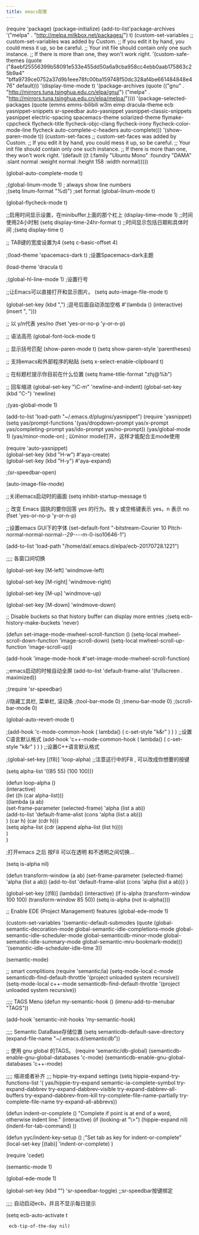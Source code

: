 ```yaml
---
title: emacs配置
---
```

(require 'package)
(package-initialize)
(add-to-list'package-archives '("melpa" . "http://melpa.milkbox.net/packages/") t)
(custom-set-variables
 ;; custom-set-variables was added by Custom.
 ;; If you edit it by hand, you could mess it up, so be careful.
 ;; Your init file should contain only one such instance.
 ;; If there is more than one, they won't work right.
 '(custom-safe-themes
   (quote
    ("8aebf25556399b58091e533e455dd50a6a9cba958cc4ebb0aab175863c25b9a4" "bffa9739ce0752a37d9b1eee78fc00ba159748f50dc328af4be661484848e476" default)))
 '(display-time-mode t)
 '(package-archives
   (quote
    (("gnu" . "http://mirrors.tuna.tsinghua.edu.cn/elpa/gnu/")
     ("melpa" . "http://mirrors.tuna.tsinghua.edu.cn/elpa/melpa/"))))
 '(package-selected-packages
   (quote
    (emms emms-bilibili w3m eimp dracula-theme ecb yasnippet-snippets sr-speedbar auto-yasnippet yasnippet-classic-snippets yasnippet electric-spacing spacemacs-theme solarized-theme flymake-cppcheck flycheck-title flycheck-objc-clang flycheck-irony flycheck-color-mode-line flycheck auto-complete-c-headers auto-complete)))
 '(show-paren-mode t))
(custom-set-faces
 ;; custom-set-faces was added by Custom.
 ;; If you edit it by hand, you could mess it up, so be careful.
 ;; Your init file should contain only one such instance.
 ;; If there is more than one, they won't work right.
 '(default ((t (:family "Ubuntu Mono" :foundry "DAMA" :slant normal :weight normal :height 158 :width normal)))))

(global-auto-complete-mode t)

;(global-linum-mode 1) ; always show line numbers                              
;(setq linum-format "%d)")  ;set format
(global-linum-mode t)

(global-flycheck-mode t)


;;启用时间显示设置，在minibuffer上面的那个杠上
(display-time-mode 1)
;;时间使用24小时制
(setq display-time-24hr-format t)
;;时间显示包括日期和具体时间
;(setq display-time t)

;; TAB键的宽度设置为4
(setq c-basic-offset 4)

;(load-theme 'spacemacs-dark t)  ;设置Spacemacs-dark主题

(load-theme 'dracula t)

;(global-hl-line-mode 1)   ;设置行号

;;让Emacs可以直接打开和显示图片。
(setq auto-image-file-mode t)


(global-set-key (kbd ",")   ;逗号后面自动添加空格
                #'(lambda ()
                    (interactive)
                    (insert ", ")))


;; 以 y/n代表 yes/no
(fset 'yes-or-no-p 'y-or-n-p) 

;; 语法高亮
(global-font-lock-mode t)

;; 显示括号匹配 
(show-paren-mode t)
(setq show-paren-style 'parentheses)

;; 支持emacs和外部程序的粘贴
(setq x-select-enable-clipboard t)

;; 在标题栏提示你目前在什么位置
(setq frame-title-format "zhj@%b") 

;; 回车缩进
(global-set-key "\C-m" 'newline-and-indent)
(global-set-key (kbd "C-<return>") 'newline)

;(yas-global-mode 1) 

(add-to-list 'load-path "~/.emacs.d/plugins/yasnippet")
(require 'yasnippet)
(setq yas/prompt-functions 
   '(yas/dropdown-prompt yas/x-prompt yas/completing-prompt yas/ido-prompt yas/no-prompt))
(yas/global-mode 1)
(yas/minor-mode-on) ; 以minor mode打开，这样才能配合主mode使用

(require 'auto-yasnippet)                                                           
(global-set-key (kbd "H-w") #'aya-create)                                           
(global-set-key (kbd "H-y") #'aya-expand)   



;(sr-speedbar-open)

(auto-image-file-mode)

;;关闭emacs启动时的画面
(setq inhibit-startup-message t)

;; 改变 Emacs 固执的要你回答 yes 的行为。按 y 或空格键表示 yes，n 表示 no
(fset 'yes-or-no-p 'y-or-n-p)

;;设置emacs GUI下的字体
(set-default-font "-bitstream-Courier 10 Pitch-normal-normal-normal-*-29-*-*-*-m-0-iso10646-1")

(add-to-list 'load-path "/home/dal/.emacs.d/elpa/ecb-20170728.1221")


;;;; 各窗口间切换

(global-set-key [M-left] 'windmove-left)

(global-set-key [M-right] 'windmove-right)

(global-set-key [M-up] 'windmove-up)

(global-set-key [M-down] 'windmove-down)




;; Disable buckets so that history buffer can display more entries
;(setq ecb-history-make-buckets 'never)

(defun set-image-mode-mwheel-scroll-function ()
  (setq-local mwheel-scroll-down-function 'image-scroll-down)
  (setq-local mwheel-scroll-up-function 'image-scroll-up))

(add-hook 'image-mode-hook #'set-image-mode-mwheel-scroll-function)

;;emacs启动的时候自动全屏
(add-to-list 'default-frame-alist '(fullscreen . maximized))

;(require 'sr-speedbar)

//隐藏工具栏, 菜单栏, 滚动条
;(tool-bar-mode 0) 
;(menu-bar-mode 0) 
;(scroll-bar-mode 0) 


(global-auto-revert-mode t)

;(add-hook 'c-mode-common-hook ( lambda() ( c-set-style "k&r" ) ) ) ;;设置C语言默认格式
(add-hook 'c++-mode-common-hook ( lambda() ( c-set-style "k&r" ) ) ) ;;设置C++语言默认格式

;(global-set-key [(f8)] 'loop-alpha)  ;;注意这行中的F8 , 可以改成你想要的按键    
    
(setq alpha-list '((85 55) (100 100)))    
    
(defun loop-alpha ()    
  (interactive)    
  (let ((h (car alpha-list)))                    
    ((lambda (a ab)    
       (set-frame-parameter (selected-frame) 'alpha (list a ab))    
       (add-to-list 'default-frame-alist (cons 'alpha (list a ab)))    
       ) (car h) (car (cdr h)))    
    (setq alpha-list (cdr (append alpha-list (list h))))    
    )    
)    
  
  
;打开emacs 之后 按F8 可以在透明 和不透明之间切换...   

(setq is-alpha nil) 

(defun transform-window (a ab) 
  (set-frame-parameter (selected-frame) 'alpha (list a ab)) 
  (add-to-list 'default-frame-alist (cons 'alpha (list a ab))) 
) 

(global-set-key [(f8)] (lambda() 
                         (interactive) 
                         (if is-alpha 
                             (transform-window 100 100) 
                           (transform-window 85 50)) 
                         (setq is-alpha (not is-alpha)))) 




;; Enable EDE (Project Management) features
(global-ede-mode 1)


(custom-set-variables
'(semantic-default-submodes (quote (global-semantic-decoration-mode global-semantic-idle-completions-mode
global-semantic-idle-scheduler-mode global-semanticdb-minor-mode
global-semantic-idle-summary-mode global-semantic-mru-bookmark-mode)))
'(semantic-idle-scheduler-idle-time 3))

(semantic-mode)

;; smart complitions
(require 'semantic/ia)
(setq-mode-local c-mode semanticdb-find-default-throttle
'(project unloaded system recursive))
(setq-mode-local c++-mode semanticdb-find-default-throttle
'(project unloaded system recursive))

;;;; TAGS Menu
(defun my-semantic-hook ()
(imenu-add-to-menubar "TAGS"))

(add-hook 'semantic-init-hooks 'my-semantic-hook)

;;;; Semantic DataBase存储位置
(setq semanticdb-default-save-directory
(expand-file-name "~/.emacs.d/semanticdb"))

;; 使用 gnu global 的TAGS。
(require 'semantic/db-global)
(semanticdb-enable-gnu-global-databases 'c-mode)
(semanticdb-enable-gnu-global-databases 'c++-mode)

;;;; 缩进或者补齐
;;; hippie-try-expand settings
(setq hippie-expand-try-functions-list
'(
yas/hippie-try-expand
semantic-ia-complete-symbol
try-expand-dabbrev
try-expand-dabbrev-visible
try-expand-dabbrev-all-buffers
try-expand-dabbrev-from-kill
try-complete-file-name-partially
try-complete-file-name
try-expand-all-abbrevs))

(defun indent-or-complete ()
"Complete if point is at end of a word, otherwise indent line."
(interactive)
(if (looking-at "\\>")
(hippie-expand nil)
(indent-for-tab-command)
))

(defun yyc/indent-key-setup ()
;"Set tab as key for indent-or-complete"
(local-set-key [(tab)] 'indent-or-complete)
)

(require 'cedet)

(semantic-mode 1)

(global-ede-mode 1)

(global-set-key (kbd "<f5>") 'sr-speedbar-toggle) ;;sr-speedbar按键绑定


;;;; 自动启动ecb，并且不显示每日提示

(setq ecb-auto-activate t

     ecb-tip-of-the-day nil)
